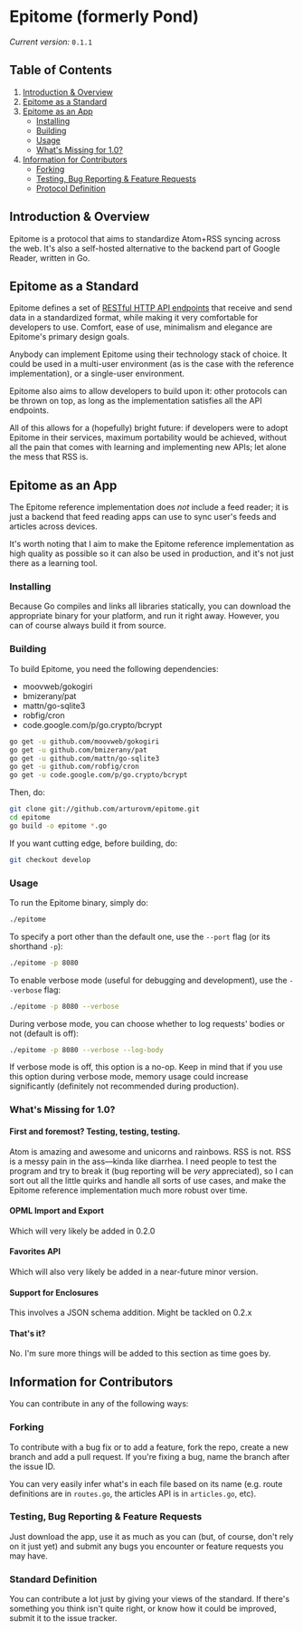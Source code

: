 # Epitome (formerly Pond)

_Current version:_ `0.1.1`

## Table of Contents

1. [Introduction & Overview](#introduction--overview)
2. [Epitome as a Standard](#epitome-as-a-protocol)
3. [Epitome as an App](#epitome-as-an-app)
   * [Installing](#installing)
   * [Building](#building)
   * [Usage](#usage)
   * [What's Missing for 1.0?](#whats-missing-for-10)
4. [Information for Contributors](#information-for-contributors)
   * [Forking](#forking)
   * [Testing, Bug Reporting & Feature Requests](#testing-bug-reporting--feature-requests)
   * [Protocol Definition](#protocol-definition)


## Introduction & Overview

Epitome is a protocol that aims to standardize Atom+RSS syncing across the web. It's also a self-hosted alternative to the backend part of Google Reader, written in Go.

## Epitome as a Standard

Epitome defines a set of [RESTful HTTP API endpoints](https://github.com/arturovm/epitome/blob/master/api_doc.md) that receive and send data in a standardized format, while making it very comfortable for developers to use. Comfort, ease of use, minimalism and elegance are Epitome's primary design goals.

Anybody can implement Epitome using their technology stack of choice. It could be used in a multi-user environment (as is the case with the reference implementation), or a single-user environment.

Epitome also aims to allow developers to build upon it: other protocols can be thrown on top, as long as the implementation satisfies all the API endpoints.

All of this allows for a (hopefully) bright future: if developers were to adopt Epitome in their services, maximum portability would be achieved, without all the pain that comes with learning and implementing new APIs; let alone the mess that RSS is.

## Epitome as an App

The Epitome reference implementation does _not_ include a feed reader; it is just a backend that feed reading apps can use to sync user's feeds and articles across devices. 

It's worth noting that I aim to make the Epitome reference implementation as high quality as possible so it can also be used in production, and it's not just there as a learning tool.

### Installing

Because Go compiles and links all libraries statically, you can download the appropriate binary for your platform, and run it right away. However, you can of course always build it from source.

### Building

To build Epitome, you need the following dependencies:

* moovweb/gokogiri
* bmizerany/pat
* mattn/go-sqlite3
* robfig/cron
* code.google.com/p/go.crypto/bcrypt

```bash
go get -u github.com/moovweb/gokogiri
go get -u github.com/bmizerany/pat
go get -u github.com/mattn/go-sqlite3
go get -u github.com/robfig/cron
go get -u code.google.com/p/go.crypto/bcrypt
```

Then, do:

```bash
git clone git://github.com/arturovm/epitome.git
cd epitome
go build -o epitome *.go
```

If you want cutting edge, before building, do:

```bash
git checkout develop
```

### Usage

To run the Epitome binary, simply do:

```bash
./epitome
```

To specify a port other than the default one, use the `--port` flag (or its shorthand `-p`):

```bash
./epitome -p 8080
```

To enable verbose mode (useful for debugging and development), use the `--verbose` flag:

```bash
./epitome -p 8080 --verbose
```

During verbose mode, you can choose whether to log requests' bodies or not (default is off):

```bash
./epitome -p 8080 --verbose --log-body
```

If verbose mode is off, this option is a no-op. Keep in mind that if you use this option during verbose mode, memory usage could increase significantly (definitely not recommended during production).

### What's Missing for 1.0?

#### First and foremost? Testing, testing, testing.

Atom is amazing and awesome and unicorns and rainbows. RSS is not. RSS is a messy pain in the ass—kinda like diarrhea. I need people to test the program and try to break it (bug reporting will be _very_ appreciated), so I can sort out all the little quirks and handle all sorts of use cases, and make the Epitome reference implementation much more robust over time.

#### OPML Import and Export

Which will very likely be added in 0.2.0

#### Favorites API

Which will also very likely be added in a near-future minor version.

#### Support for Enclosures

This involves a JSON schema addition. Might be tackled on 0.2.x

#### That's it?

No. I'm sure more things will be added to this section as time goes by.

## Information for Contributors

You can contribute in any of the following ways:

### Forking

To contribute with a bug fix or to add a feature, fork the repo, create a new branch and add a pull request. If you're fixing a bug, name the branch after the issue ID.

You can very easily infer what's in each file based on its name (e.g. route definitions are in `routes.go`, the articles API is in `articles.go`, etc).

### Testing, Bug Reporting & Feature Requests

Just download the app, use it as much as you can (but, of course, don't rely on it just yet) and submit any bugs you encounter or feature requests you may have.

### Standard Definition

You can contribute a lot just by giving your views of the standard. If there's something you think isn't quite right, or know how it could be improved, submit it to the issue tracker.
